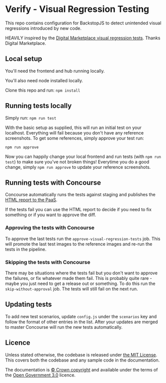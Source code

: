 # Verify - Visual Regression Testing
This repo contains configuration for BackstopJS to detect unintended visual regressions introduced by new code.

HEAVILY inspired by the [Digital Marketplace visual regression tests][dm_repo]. Thanks Digital Marketplace.

## Local setup
You'll need the frontend and hub running locally.

You'll also need node installed locally.

Clone this repo and run:
`npm install`

## Running tests locally
Simply run:
`npm run test`

With the basic setup as supplied, this will run an initial test on your localhost.  Everything will fail because you don't have any reference screenshots.  To get some references, simply approve your test run:

`npm run approve`

Now you can happily change your local frontend and run tests (with `npm run test`) to make sure you've not broken things!  Everytime you do a good change, simply `npm run approve` to update your reference screenshots.

## Running tests with Concourse

Concourse automatically runs the tests against staging and publishes the [HTML report to the PaaS][html_report].

If the tests fail you can use the HTML report to decide if you need to fix something or if you want to approve the diff.

### Approving the tests with Concourse
To approve the last tests run the `approve-visual-regression-tests` job. This will promote the last test images to the reference images and re-run the tests in the pipeline.

### Skipping the tests with Concourse

There may be situations where the tests fail but you don't want to approve the failures, or fix whatever made them fail. This is probably quite rare - maybe you just need to get a release out or something. To do this run the `skip-without-approval` job. The tests will still fail on the next run.

## Updating tests

To add new test scenarios, update `config.js` under the `scenarios` key and follow the format of other entries in the list. After your updates are merged to master Concourse will run the new tests automatically.

## Licence

Unless stated otherwise, the codebase is released under [the MIT License][mit].
This covers both the codebase and any sample code in the documentation.

The documentation is [&copy; Crown copyright][copyright] and available under the terms
of the [Open Government 3.0][ogl] licence.

[mit]: LICENCE
[copyright]: http://www.nationalarchives.gov.uk/information-management/re-using-public-sector-information/uk-government-licensing-framework/crown-copyright/
[ogl]: http://www.nationalarchives.gov.uk/doc/open-government-licence/version/3/
[html_report]: https://verify-visual-regression-test-report.cloudapps.digital/html_report/
[dm_repo]: https://github.com/alphagov/digitalmarketplace-visual-regression
